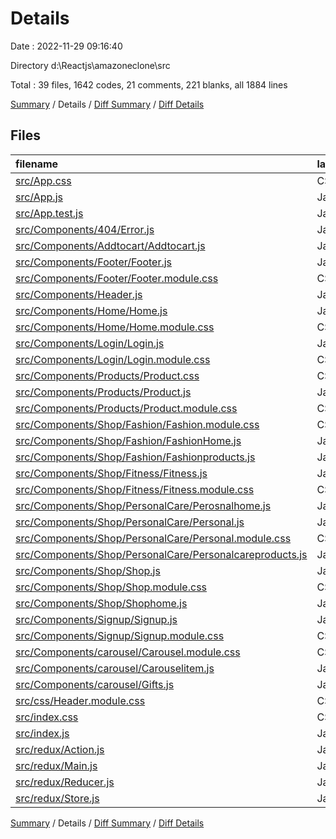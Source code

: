 # Details

Date : 2022-11-29 09:16:40

Directory d:\\Reactjs\\amazoneclone\\src

Total : 39 files,  1642 codes, 21 comments, 221 blanks, all 1884 lines

[Summary](results.md) / Details / [Diff Summary](diff.md) / [Diff Details](diff-details.md)

## Files
| filename | language | code | comment | blank | total |
| :--- | :--- | ---: | ---: | ---: | ---: |
| [src/App.css](/src/App.css) | CSS | 20 | 1 | 0 | 21 |
| [src/App.js](/src/App.js) | JavaScript | 36 | 0 | 4 | 40 |
| [src/App.test.js](/src/App.test.js) | JavaScript | 7 | 0 | 2 | 9 |
| [src/Components/404/Error.js](/src/Components/404/Error.js) | JavaScript | 11 | 0 | 3 | 14 |
| [src/Components/Addtocart/Addtocart.js](/src/Components/Addtocart/Addtocart.js) | JavaScript | 30 | 0 | 8 | 38 |
| [src/Components/Footer/Footer.js](/src/Components/Footer/Footer.js) | JavaScript | 53 | 0 | 5 | 58 |
| [src/Components/Footer/Footer.module.css](/src/Components/Footer/Footer.module.css) | CSS | 29 | 0 | 2 | 31 |
| [src/Components/Header.js](/src/Components/Header.js) | JavaScript | 75 | 0 | 7 | 82 |
| [src/Components/Home/Home.js](/src/Components/Home/Home.js) | JavaScript | 116 | 0 | 28 | 144 |
| [src/Components/Home/Home.module.css](/src/Components/Home/Home.module.css) | CSS | 36 | 0 | 1 | 37 |
| [src/Components/Login/Login.js](/src/Components/Login/Login.js) | JavaScript | 30 | 0 | 6 | 36 |
| [src/Components/Login/Login.module.css](/src/Components/Login/Login.module.css) | CSS | 59 | 0 | 0 | 59 |
| [src/Components/Products/Product.css](/src/Components/Products/Product.css) | CSS | 0 | 0 | 1 | 1 |
| [src/Components/Products/Product.js](/src/Components/Products/Product.js) | JavaScript | 138 | 1 | 28 | 167 |
| [src/Components/Products/Product.module.css](/src/Components/Products/Product.module.css) | CSS | 124 | 0 | 2 | 126 |
| [src/Components/Shop/Fashion/Fashion.module.css](/src/Components/Shop/Fashion/Fashion.module.css) | CSS | 48 | 0 | 1 | 49 |
| [src/Components/Shop/Fashion/FashionHome.js](/src/Components/Shop/Fashion/FashionHome.js) | JavaScript | 39 | 0 | 14 | 53 |
| [src/Components/Shop/Fashion/Fashionproducts.js](/src/Components/Shop/Fashion/Fashionproducts.js) | JavaScript | 87 | 0 | 7 | 94 |
| [src/Components/Shop/Fitness/Fitness.js](/src/Components/Shop/Fitness/Fitness.js) | JavaScript | 38 | 0 | 8 | 46 |
| [src/Components/Shop/Fitness/Fitness.module.css](/src/Components/Shop/Fitness/Fitness.module.css) | CSS | 19 | 0 | 0 | 19 |
| [src/Components/Shop/PersonalCare/Perosnalhome.js](/src/Components/Shop/PersonalCare/Perosnalhome.js) | JavaScript | 16 | 0 | 3 | 19 |
| [src/Components/Shop/PersonalCare/Personal.js](/src/Components/Shop/PersonalCare/Personal.js) | JavaScript | 19 | 0 | 3 | 22 |
| [src/Components/Shop/PersonalCare/Personal.module.css](/src/Components/Shop/PersonalCare/Personal.module.css) | CSS | 10 | 0 | 2 | 12 |
| [src/Components/Shop/PersonalCare/Personalcareproducts.js](/src/Components/Shop/PersonalCare/Personalcareproducts.js) | JavaScript | 33 | 0 | 0 | 33 |
| [src/Components/Shop/Shop.js](/src/Components/Shop/Shop.js) | JavaScript | 43 | 0 | 9 | 52 |
| [src/Components/Shop/Shop.module.css](/src/Components/Shop/Shop.module.css) | CSS | 26 | 0 | 0 | 26 |
| [src/Components/Shop/Shophome.js](/src/Components/Shop/Shophome.js) | JavaScript | 17 | 0 | 4 | 21 |
| [src/Components/Signup/Signup.js](/src/Components/Signup/Signup.js) | JavaScript | 77 | 0 | 14 | 91 |
| [src/Components/Signup/Signup.module.css](/src/Components/Signup/Signup.module.css) | CSS | 98 | 0 | 1 | 99 |
| [src/Components/carousel/Carousel.module.css](/src/Components/carousel/Carousel.module.css) | CSS | 9 | 0 | 0 | 9 |
| [src/Components/carousel/Carouselitem.js](/src/Components/carousel/Carouselitem.js) | JavaScript | 91 | 0 | 26 | 117 |
| [src/Components/carousel/Gifts.js](/src/Components/carousel/Gifts.js) | JavaScript | 58 | 0 | 17 | 75 |
| [src/css/Header.module.css](/src/css/Header.module.css) | CSS | 93 | 16 | 3 | 112 |
| [src/index.css](/src/index.css) | CSS | 15 | 0 | 2 | 17 |
| [src/index.js](/src/index.js) | JavaScript | 10 | 3 | 4 | 17 |
| [src/redux/Action.js](/src/redux/Action.js) | JavaScript | 6 | 0 | 0 | 6 |
| [src/redux/Main.js](/src/redux/Main.js) | JavaScript | 6 | 0 | 3 | 9 |
| [src/redux/Reducer.js](/src/redux/Reducer.js) | JavaScript | 14 | 0 | 1 | 15 |
| [src/redux/Store.js](/src/redux/Store.js) | JavaScript | 6 | 0 | 2 | 8 |

[Summary](results.md) / Details / [Diff Summary](diff.md) / [Diff Details](diff-details.md)